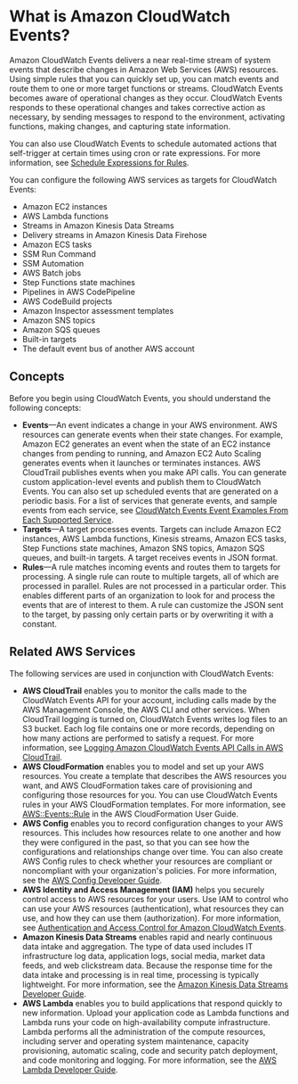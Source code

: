 # What is Amazon CloudWatch Events?<a name="WhatIsCloudWatchEvents"></a>

Amazon CloudWatch Events delivers a near real\-time stream of system events that describe changes in Amazon Web Services \(AWS\) resources\. Using simple rules that you can quickly set up, you can match events and route them to one or more target functions or streams\. CloudWatch Events becomes aware of operational changes as they occur\. CloudWatch Events responds to these operational changes and takes corrective action as necessary, by sending messages to respond to the environment, activating functions, making changes, and capturing state information\.

You can also use CloudWatch Events to schedule automated actions that self\-trigger at certain times using cron or rate expressions\. For more information, see [Schedule Expressions for Rules](ScheduledEvents.md)\.

You can configure the following AWS services as targets for CloudWatch Events:
+ Amazon EC2 instances
+ AWS Lambda functions
+ Streams in Amazon Kinesis Data Streams
+ Delivery streams in Amazon Kinesis Data Firehose
+ Amazon ECS tasks
+ SSM Run Command
+ SSM Automation
+ AWS Batch jobs
+ Step Functions state machines
+ Pipelines in AWS CodePipeline
+ AWS CodeBuild projects
+ Amazon Inspector assessment templates
+ Amazon SNS topics
+ Amazon SQS queues
+ Built\-in targets
+ The default event bus of another AWS account

## Concepts<a name="CloudWatchEventsComponents"></a>

Before you begin using CloudWatch Events, you should understand the following concepts:
+ **Events**—An event indicates a change in your AWS environment\. AWS resources can generate events when their state changes\. For example, Amazon EC2 generates an event when the state of an EC2 instance changes from pending to running, and Amazon EC2 Auto Scaling generates events when it launches or terminates instances\. AWS CloudTrail publishes events when you make API calls\. You can generate custom application\-level events and publish them to CloudWatch Events\. You can also set up scheduled events that are generated on a periodic basis\. For a list of services that generate events, and sample events from each service, see [CloudWatch Events Event Examples From Each Supported Service](EventTypes.md)\.
+ **Targets**—A target processes events\. Targets can include Amazon EC2 instances, AWS Lambda functions, Kinesis streams, Amazon ECS tasks, Step Functions state machines, Amazon SNS topics, Amazon SQS queues, and built\-in targets\. A target receives events in JSON format\.
+ **Rules**—A rule matches incoming events and routes them to targets for processing\. A single rule can route to multiple targets, all of which are processed in parallel\. Rules are not processed in a particular order\. This enables different parts of an organization to look for and process the events that are of interest to them\. A rule can customize the JSON sent to the target, by passing only certain parts or by overwriting it with a constant\.

## Related AWS Services<a name="related_services_cwe"></a>

The following services are used in conjunction with CloudWatch Events:
+ **AWS CloudTrail** enables you to monitor the calls made to the CloudWatch Events API for your account, including calls made by the AWS Management Console, the AWS CLI and other services\. When CloudTrail logging is turned on, CloudWatch Events writes log files to an S3 bucket\. Each log file contains one or more records, depending on how many actions are performed to satisfy a request\. For more information, see [Logging Amazon CloudWatch Events API Calls in AWS CloudTrail](logging_cw_api_calls_cwe.md)\.
+ **AWS CloudFormation** enables you to model and set up your AWS resources\. You create a template that describes the AWS resources you want, and AWS CloudFormation takes care of provisioning and configuring those resources for you\. You can use CloudWatch Events rules in your AWS CloudFormation templates\. For more information, see [AWS::Events::Rule](http://docs.aws.amazon.com/AWSCloudFormation/latest/UserGuide/aws-resource-events-rule.html) in the AWS CloudFormation User Guide\.
+ **AWS Config** enables you to record configuration changes to your AWS resources\. This includes how resources relate to one another and how they were configured in the past, so that you can see how the configurations and relationships change over time\. You can also create AWS Config rules to check whether your resources are compliant or noncompliant with your organization's policies\. For more information, see the [AWS Config Developer Guide](http://docs.aws.amazon.com/config/latest/developerguide/)\.
+ **AWS Identity and Access Management \(IAM\)** helps you securely control access to AWS resources for your users\. Use IAM to control who can use your AWS resources \(authentication\), what resources they can use, and how they can use them \(authorization\)\. For more information, see [Authentication and Access Control for Amazon CloudWatch Events](auth-and-access-control-cwe.md)\.
+ **Amazon Kinesis Data Streams** enables rapid and nearly continuous data intake and aggregation\. The type of data used includes IT infrastructure log data, application logs, social media, market data feeds, and web clickstream data\. Because the response time for the data intake and processing is in real time, processing is typically lightweight\. For more information, see the [Amazon Kinesis Data Streams Developer Guide](http://docs.aws.amazon.com/streams/latest/dev/)\.
+ **AWS Lambda** enables you to build applications that respond quickly to new information\. Upload your application code as Lambda functions and Lambda runs your code on high\-availability compute infrastructure\. Lambda performs all the administration of the compute resources, including server and operating system maintenance, capacity provisioning, automatic scaling, code and security patch deployment, and code monitoring and logging\. For more information, see the [AWS Lambda Developer Guide](http://docs.aws.amazon.com/lambda/latest/dg/)\.